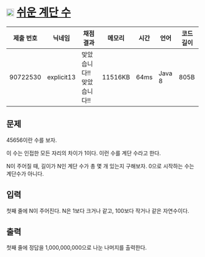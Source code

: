 # <img width="20px"  src="https://d2gd6pc034wcta.cloudfront.net/tier/10.svg" class="solvedac-tier"> [쉬운 계단 수](https://www.acmicpc.net/problem/10844) 

| 제출 번호 | 닉네임 | 채점 결과 | 메모리 | 시간 | 언어 | 코드 길이 |
|---|---|---|---|---|---|---|
|90722530|explicit13|맞았습니다!! 맞았습니다!!|11516KB|64ms|Java 8|805B|

## 문제
<p>45656이란 수를 보자.</p>

<p>이 수는 인접한 모든 자리의 차이가 1이다. 이런 수를 계단 수라고 한다.</p>

<p>N이 주어질 때, 길이가 N인 계단 수가 총 몇 개 있는지 구해보자. 0으로 시작하는 수는 계단수가 아니다.</p>

## 입력
<p>첫째 줄에 N이 주어진다. N은 1보다 크거나 같고, 100보다 작거나 같은 자연수이다.</p>

## 출력
<p>첫째 줄에 정답을 1,000,000,000으로 나눈 나머지를 출력한다.</p>

